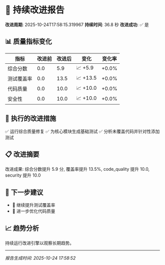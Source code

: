 # 🚀 持续改进报告

**改进周期**: 2025-10-24T17:58:15.319967
**持续时间**: 36.8 秒
**改进成功**: ✅ 是

## 📊 质量指标变化

| 指标 | 改进前 | 改进后 | 变化 | 变化率 |
|------|--------|--------|------|--------|
| 综合分数 | 0.0 | 5.9 | 📈 +5.9 | +0.0% |
| 测试覆盖率 | 0.0 | 13.5 | 📈 +13.5 | +0.0% |
| 代码质量 | 0.0 | 10.0 | 📈 +10.0 | +0.0% |
| 安全性 | 0.0 | 10.0 | 📈 +10.0 | +0.0% |


## 🎯 执行的改进措施

✅ 运行综合质量修复
✅ 为核心模块生成基础测试
✅ 分析未覆盖代码并针对性添加测试


## 📋 改进摘要

改进成果: 综合分数提升 5.9 分, 覆盖率提升 13.5%, code_quality 提升 10.0, security 提升 10.0

## 🎯 下一步建议

- 🎯 继续提升测试覆盖率
- 🔧 进一步优化代码质量

## 📈 趋势分析

持续运行改进引擎以观察长期趋势。

---
*报告生成时间: 2025-10-24 17:58:52*